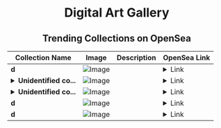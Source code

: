 <div align="center">

# Digital Art Gallery

## Trending Collections on OpenSea

| Collection Name                       | Image                                                                                     | Description                       | OpenSea Link                                                                                          |
|---------------------------------------|-------------------------------------------------------------------------------------------|-----------------------------------|--------------------------------------------------------------------------------------------------------|
| **d** | ![Image](https://i.seadn.io/s/raw/files/f20d5b3ed93d4d69d0d04611050454f3.jpg?w=500&auto=format?w=200&auto=format) |  | <details><summary>Link</summary>[d](https://opensea.io/collection/d-10698)</details> |
| **<details><summary>Unidentified co...</summary>Unidentified contract 5dd7b0ef-86f3-4475-ad87-edd96ab5d5f3</details>** | ![Image](https://i.seadn.io/s/raw/files/37df2cc17567b57cc16920caa4dcdc71.gif?w=500&auto=format?w=200&auto=format) |  | <details><summary>Link</summary>[Unidentified contract 5dd7b0ef-86f3-4475-ad87-edd96ab5d5f3](https://opensea.io/collection/unidentified-contract-5dd7b0ef-86f3-4475-ad87-edd9)</details> |
| **<details><summary>Unidentified co...</summary>Unidentified contract 1baa155a-9d09-4527-a96d-dde888e3a4e6</details>** | ![Image](https://i.seadn.io/s/raw/files/37df2cc17567b57cc16920caa4dcdc71.gif?w=500&auto=format?w=200&auto=format) |  | <details><summary>Link</summary>[Unidentified contract 1baa155a-9d09-4527-a96d-dde888e3a4e6](https://opensea.io/collection/unidentified-contract-1baa155a-9d09-4527-a96d-dde8)</details> |
| **d** | ![Image](https://i.seadn.io/s/raw/files/f20d5b3ed93d4d69d0d04611050454f3.jpg?w=500&auto=format?w=200&auto=format) |  | <details><summary>Link</summary>[d](https://opensea.io/collection/d-10697)</details> |
| **d** | ![Image](https://i.seadn.io/s/raw/files/f20d5b3ed93d4d69d0d04611050454f3.jpg?w=500&auto=format?w=200&auto=format) |  | <details><summary>Link</summary>[d](https://opensea.io/collection/d-10696)</details> |

</div>